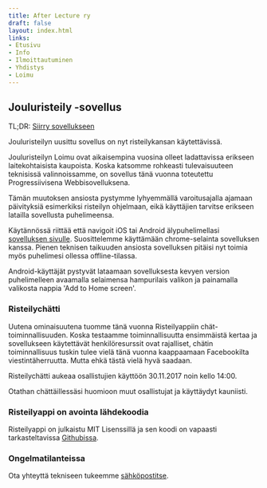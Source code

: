 ```yaml
---
title: After Lecture ry
draft: false
layout: index.html
links:
- Etusivu
- Info
- Ilmoittautuminen
- Yhdistys
- Loimu
---
```


## Jouluristeily -sovellus

TL;DR: [Siirry sovellukseen](https://app.jouluristeily.com)

Jouluristeilyn uusittu sovellus on nyt risteilykansan käytettävissä.

Jouluristeilyn Loimu ovat aikaisempina vuosina olleet ladattavissa erikseen laitekohtaisista kaupoista. Koska katsomme rohkeasti tulevaisuuteen teknisissä valinnoissamme,
on sovellus tänä vuonna toteutettu Progressiivisena Webbisovelluksena.

Tämän muutoksen ansiosta pystymme lyhyemmällä varoitusajalla ajamaan päivityksiä esimerkiksi risteilyn ohjelmaan, eikä käyttäjien tarvitse erikseen latailla sovellusta puhelimeensa.

Käytännössä riittää että navigoit iOS tai Android älypuhelimellasi [sovelluksen sivulle](https://app.jouluristeily.com). Suosittelemme käyttämään chrome-selainta sovelluksen kanssa. Pienen teknisen taikuuden ansiosta sovelluksen pitäisi nyt toimia myös puhelimesi ollessa offline-tilassa.

Android-käyttäjät pystyvät lataamaan sovelluksesta kevyen version puhelimelleen avaamalla selaimensa hampurilais valikon ja painamalla valikosta nappia 'Add to Home screen'.

### Risteilychätti

Uutena ominaisuutena tuomme tänä vuonna Risteilyappiin chät-toiminnallisuuden. Koska testaamme toiminnallisuutta ensimmäistä kertaa ja sovellukseen käytettävät henkilöresurssit ovat rajalliset,
chätin toiminnallisuus tuskin tulee vielä tänä vuonna kaappaamaan Facebookilta viestintäherruutta. Mutta ehkä tästä vielä hyvä saadaan.

Risteilychätti aukeaa osallistujien käyttöön 30.11.2017 noin kello 14:00.

Otathan chättäillessäsi huomioon muut osallistujat ja käyttäydyt kauniisti.

### Risteilyappi on avointa lähdekoodia

Risteilyappi on julkaistu MIT Lisenssillä ja sen koodi on vapaasti tarkasteltavissa [Githubissa](https://github.com/DigitKoodit/jouluristeilija).

### Ongelmatilanteissa

Ota yhteyttä tekniseen tukeemme [sähköpostitse](mailto:julius@jouluristeily.net/).
